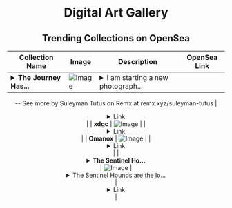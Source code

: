 <div align="center">

# Digital Art Gallery

## Trending Collections on OpenSea

| Collection Name                       | Image                                                                                     | Description                       | OpenSea Link                                                                                          |
|---------------------------------------|-------------------------------------------------------------------------------------------|-----------------------------------|--------------------------------------------------------------------------------------------------------|
| **<details><summary>The Journey Has...</summary>The Journey Has Begun</details>** | ![Image](https://i.seadn.io/s/raw/files/975ebf3fd930fc9848ad2acca9690975.jpg?w=500&auto=format?w=200&auto=format) | <details><summary>I am starting a new photograph...</summary>I am starting a new photography journey. It will last about 2 weeks. I will travel and photograph Thailand. I will try to share a new moment with you every day as much as I can. Any support is appreciated. Please feel free to tip. I will need your tips in Thailand 🥰🤣
--
See more by Suleyman Tutus on Remx at remx.xyz/suleyman-tutus</details> | <details><summary>Link</summary>[The Journey Has Begun](https://opensea.io/collection/the-journey-has-begun)</details> |
| **xdgc** | ![Image](https://i.seadn.io/s/raw/files/a26dee3e7340096635fcfb48dbf3ff6f.jpg?w=500&auto=format?w=200&auto=format) |  | <details><summary>Link</summary>[xdgc](https://opensea.io/collection/xdgc)</details> |
| **Omanox** | ![Image](https://i.seadn.io/s/raw/files/ab8853765e2e8932eb82c22c668863af.gif?w=500&auto=format?w=200&auto=format) |  | <details><summary>Link</summary>[Omanox](https://opensea.io/collection/omanox-2)</details> |
| **<details><summary>The Sentinel Ho...</summary>The Sentinel Hounds</details>** | ![Image](https://i.seadn.io/s/raw/files/d1950ba056028479c98569aa92dd34a2.png?w=500&auto=format?w=200&auto=format) | <details><summary>The Sentinel Hounds are the lo...</summary>The Sentinel Hounds are the loyal guardians of the community, embodying loyalty, courage, and unwavering dedication. Their role is to protect and serve, always on the frontlines of new beginnings. Though they may be many, their collective strength lies in their bond and commitment to each other. While they may not hold the greatest power, their fierce loyalty makes them invaluable to the success of the ecosystem. Join the Sentinel Hounds and be part of a strong, loyal foundation—where honor is earned, and every action counts.</details> | <details><summary>Link</summary>[The Sentinel Hounds](https://opensea.io/collection/the-sentinel-hounds-1)</details> |

</div>
